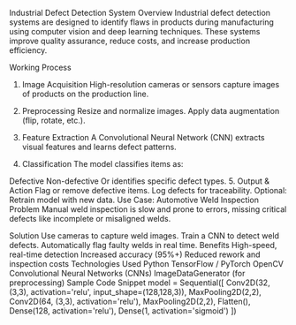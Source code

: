 Industrial Defect Detection System
Overview
Industrial defect detection systems are designed to identify flaws in products during manufacturing using computer vision and deep learning techniques. These systems improve quality assurance, reduce costs, and increase production efficiency.

Working Process
1. Image Acquisition
High-resolution cameras or sensors capture images of products on the production line.

2. Preprocessing
Resize and normalize images.
Apply data augmentation (flip, rotate, etc.).
3. Feature Extraction
A Convolutional Neural Network (CNN) extracts visual features and learns defect patterns.

4. Classification
The model classifies items as:

Defective
Non-defective Or identifies specific defect types.
5. Output & Action
Flag or remove defective items.
Log defects for traceability.
Optional: Retrain model with new data.
Use Case: Automotive Weld Inspection
Problem
Manual weld inspection is slow and prone to errors, missing critical defects like incomplete or misaligned welds.

Solution
Use cameras to capture weld images.
Train a CNN to detect weld defects.
Automatically flag faulty welds in real time.
Benefits
High-speed, real-time detection
Increased accuracy (95%+)
Reduced rework and inspection costs
Technologies Used
Python
TensorFlow / PyTorch
OpenCV
Convolutional Neural Networks (CNNs)
ImageDataGenerator (for preprocessing)
Sample Code Snippet
model = Sequential([
    Conv2D(32, (3,3), activation='relu', input_shape=(128,128,3)),
    MaxPooling2D(2,2),
    Conv2D(64, (3,3), activation='relu'),
    MaxPooling2D(2,2),
    Flatten(),
    Dense(128, activation='relu'),
    Dense(1, activation='sigmoid')
])
